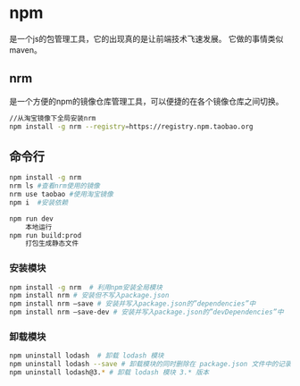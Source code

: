 # npm

是一个js的包管理工具，它的出现真的是让前端技术飞速发展。
它做的事情类似maven。

## nrm
是一个方便的npm的镜像仓库管理工具，可以便捷的在各个镜像仓库之间切换。
```bash
//从淘宝镜像下全局安装nrm
npm install -g nrm --registry=https://registry.npm.taobao.org
```

## 命令行
```bash
npm install -g nrm
nrm ls #查看nrm使用的镜像
nrm use taobao #使用淘宝镜像
npm i  #安装依赖
```

```bash
npm run dev
	本地运行
npm run build:prod
	打包生成静态文件
```

### 安装模块  

```bash
npm install -g nrm  # 利用npm安装全局模块
npm install nrm # 安装但不写入package.json
npm install nrm –save # 安装并写入package.json的”dependencies”中
npm install nrm –save-dev # 安装并写入package.json的”devDependencies”中
```

### 卸载模块  

```bash
npm uninstall lodash  # 卸载 lodash 模块
npm uninstall lodash --save # 卸载模块的同时删除在 package.json 文件中的记录
npm uninstall lodash@3.* # 卸载 lodash 模块 3.* 版本
```
